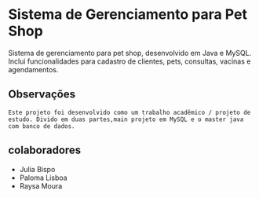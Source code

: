 # Sistema de Gerenciamento para Pet Shop   
  Sistema de gerenciamento para pet shop, desenvolvido em Java e MySQL. Inclui funcionalidades para cadastro de clientes, pets, consultas, vacinas e agendamentos.  
  ## Observações    
    Este projeto foi desenvolvido como um trabalho acadêmico / projeto de estudo. Divido em duas partes,main projeto em MySQL e o master java com banco de dados.
## colaboradores
 - Julia Bispo
 - Paloma Lisboa
 - Raysa Moura

